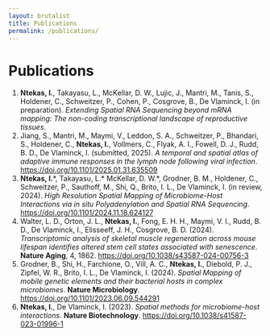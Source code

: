 ```yaml
---
layout: brutalist
title: Publications
permalink: /publications/
---
```


# Publications

<ol>
  <li><strong>Ntekas, I.</strong>, Takayasu, L., McKellar, D. W., Lujic, J., Mantri, M., Tanis, S., Holdener, C., Schweitzer, P., Cohen, P., Cosgrove, B., De Vlaminck, I. (in preparation). <em>Extending Spatial RNA Sequencing beyond mRNA mapping: The non-coding transcriptional landscape of reproductive tissues</em>.</li>

  <li>Jiang, S., Mantri, M., Maymi, V., Leddon, S. A., Schweitzer, P., Bhandari, S., Holdener, C., <strong>Ntekas, I.</strong>, Vollmers, C., Flyak, A. I., Fowell, D. J., Rudd, B. D., De Vlaminck, I. (submitted, 2025). <em>A temporal and spatial atlas of adaptive immune responses in the lymph node following viral infection</em>. <a href="https://doi.org/10.1101/2025.01.31.635509" target="_blank">https://doi.org/10.1101/2025.01.31.635509</a></li>

  <li><strong>Ntekas, I.</strong>*, Takayasu, L.* McKellar, D. W.*, Grodner, B. M., Holdener, C., Schweitzer, P., Sauthoff, M., Shi, Q., Brito, I. L., De Vlaminck, I. (in review, 2024). <em>High Resolution Spatial Mapping of Microbiome-Host Interactions via in situ Polyadenylation and Spatial RNA Sequencing</em>. <a href="https://doi.org/10.1101/2024.11.18.624127" target="_blank">https://doi.org/10.1101/2024.11.18.624127</a></li>

  <li>Walter, L. D., Orton, J. L., <strong>Ntekas, I.</strong>, Fong, E. H. H., Maymi, V. I., Rudd, B. D., De Vlaminck, I., Elisseeff, J. H., Cosgrove, B. D. (2024). <em>Transcriptomic analysis of skeletal muscle regeneration across mouse lifespan identifies altered stem cell states associated with senescence</em>. <strong>Nature Aging</strong>, 4, 1862. <a href="https://doi.org/10.1038/s43587-024-00756-3" target="_blank">https://doi.org/10.1038/s43587-024-00756-3</a></li>

  <li>Grodner, B., Shi, H., Farchione, O., Vill, A. C., <strong>Ntekas, I.</strong>, Diebold, P. J., Zipfel, W. R., Brito, I. L., De Vlaminck, I. (2024). <em>Spatial Mapping of mobile genetic elements and their bacterial hosts in complex microbiomes</em>. <strong>Nature Microbiology</strong>. <a href="https://doi.org/10.1101/2023.06.09.544291" target="_blank">https://doi.org/10.1101/2023.06.09.544291</a></li>

  <li><strong>Ntekas, I.</strong>, De Vlaminck, I. (2023). <em>Spatial methods for microbiome-host interactions</em>. <strong>Nature Biotechnology</strong>. <a href="https://doi.org/10.1038/s41587-023-01996-1" target="_blank">https://doi.org/10.1038/s41587-023-01996-1</a></li>
</ol>
